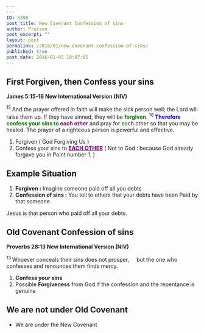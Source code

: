 ```yaml
---
---
ID: 5398
post_title: New Covenant Confession of sins
author: Praison
post_excerpt: ""
layout: post
permalink: /2016/01/new-covenant-confession-of-sins/
published: true
post_date: 2016-01-05 18:07:05
---
```

<h2><strong>First Forgiven, then Confess your sins</strong></h2>
<strong><span class="passage-display-bcv">James 5:15-16
</span><span class="passage-display-version">New International Version (NIV)</span></strong>

<span id="en-NIV-30370" class="text Jas-5-15"><sup class="versenum">15 </sup>And the prayer offered in faith will make the sick person well; the Lord will raise them up. If they have sinned, they will be <span style="color: #008000;"><strong>forgiven</strong></span>.</span> <span id="en-NIV-30371" class="text Jas-5-16"><sup class="versenum">16 </sup><span style="color: #0000ff;"><strong>Therefore</strong> </span><span style="color: #008000;"><strong>confess your sins to <span style="color: #800080;">each other</span></strong></span> and pray for each other so that you may be healed. The prayer of a righteous person is powerful and effective.</span>
<ol>
	<li>Forgiven ( God Forgiving Us )</li>
	<li>Confess your sins to <span style="text-decoration: underline; color: #800080;"><strong>EACH OTHER</strong></span> ( Not to God : because God already forgave you in Point number 1. )</li>
</ol>
<h2><strong>Example Situation</strong></h2>
<ol>
	<li><strong>Forgiven :</strong> Imagine someone paid off all you debts</li>
	<li><strong>Confession of sins :</strong> You tell to others that your debts have been Paid by that someone</li>
</ol>
Jesus is that person who paid off all your debts.
<h2><strong>Old Covenant Confession of sins</strong></h2>
<strong><span class="passage-display-bcv">Proverbs 28:13
</span><span class="passage-display-version">New International Version (NIV)</span></strong>
<div class="poetry top-05">
<p class="line"><span id="en-NIV-17210" class="text Prov-28-13"><sup class="versenum">13 </sup>Whoever conceals their sins does not prosper,</span>
<span class="indent-1"><span class="indent-1-breaks">    </span><span class="text Prov-28-13">but the one who confesses and renounces them finds mercy.</span></span></p>

</div>
<ol>
	<li class="line"><strong>Confess your sins</strong></li>
	<li class="line">Possible <strong>Forgiveness</strong> from God if the confession and the repentance is genuine</li>
</ol>
<h2><strong>We are not under Old Covenant</strong></h2>
<ul>
	<li>We are under the New Covenant</li>
</ul>